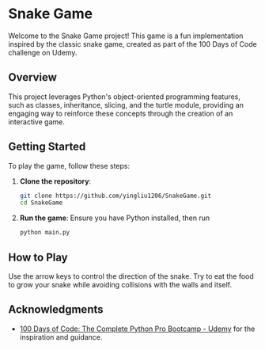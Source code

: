 # Snake Game

Welcome to the Snake Game project! This game is a fun implementation inspired by the classic snake game, created as part of the 100 Days of Code challenge on Udemy.

## Overview

This project leverages Python's object-oriented programming features, such as classes, inheritance, slicing, and the turtle module, providing an engaging way to reinforce these concepts through the creation of an interactive game.

## Getting Started

To play the game, follow these steps:

1. **Clone the repository**:
   ```bash
   git clone https://github.com/yingliu1206/SnakeGame.git
   cd SnakeGame

2. **Run the game**: Ensure you have Python installed, then run
   ```bash
   python main.py

## How to Play
Use the arrow keys to control the direction of the snake. Try to eat the food to grow your snake while avoiding collisions with the walls and itself.

## Acknowledgments
- [100 Days of Code: The Complete Python Pro Bootcamp - Udemy](https://www.udemy.com/course/100-days-of-code) for the inspiration and guidance.
